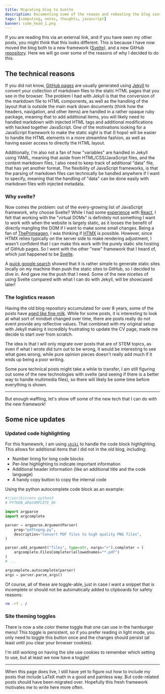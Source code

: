 ```yaml
---
title: Migrating blog to Svelte
description: Documenting some of the reason and rebooting the blog constructions using a fresh framework.
tags: [computing, notes, thoughts, javascript]
banner: code_head_1.png
---
```


If you are reading this via an external link, and if you have seen my other
posts, you might think that this looks different. This is because I have now
moved the blog both to a new framework ([Svelte][svelte]), and a new GitHub
[repository][repo]. Here we will go over some of the reasons of why I decided
to do this.

[svelte]: https://svelte.dev/
[repo]: https://github.com/yimuchen/yimuchen.pages

## The technical reasons

If you did not know, [GitHub pages][ghpages] are usually generated using
[Jekyll][jekyll] to convert your collection of markdown files to the static
HTML pages that you see in the browser. The problem I had with Jekyll is that
the conversion of the markdown file to HTML components, as well as the handling
of the layout that is outside the main mark down documents (think how the
headers, navigation, and other items) are handled in a rather opaque ruby
package, meaning that to add additional items, you will likely need to handled
markdown with injected HTML tags and additional modifications with hacked
together JavaScript. One of the motivations looking for a JavaScript framework
to make the static sight is that (I hope) will be easier to handle the HTML
elements in a more streamline fashion, as well as having easier access to
directly the HTML layout.

Additionally, I'm also not a fan of how "variables" are handled in Jekyll using
YAML, meaning that aside from HTML/CSS/JavaScript files, and the content
markdown files, I also need to keep track of additional "data" file, that has
yet another format. The flexibility of JavaScript frameworks, is that the
parsing of markdown files can technically be handled anywhere if I want to
specify, meaning that the handling of "data" can be done easily with markdown
files with injected metadata.

[ghpages]: https://pages.github.com/
[jekyll]: https://jekyllrb.com/

### Why svelte?

Now comes the problem: out of the every-growing list of JavaScript framework,
why choose Svelte? While I had some [experience][guireact] with [React][react],
I felt that working with the "virtual DOMs" is definitely not something I want
to work with when the website is largely static, as it looses the benefit of
directly mangling the DOM if I want to make some small changes. Being a fan of
[ThePrimeagen][theprime], I was thinking if [HTMX][htmx] is possible. However,
since HTMX relies typically on the server side to make rendering adjustment, I
wasn't confident that I can make this work with the purely static site hosting
of GitHub pages. So I went with the other "new" framework that I heard of,
which just happened to be [Svelte][svelte].

A [quick google search][svelte-ghpages] showed that it is rather simple to
generate static sites locally on my machine then push the static sites to
GitHub, so I decided to dive in. And gave me the push that I need. Some of the
new niceties of using Svelte compared with what I can do with Jekyll, will be
showcased later!

[guireact]: https://github.com/UMDCMS/SiPMCalibControl
[react]: https://react.dev/
[theprime]: https://www.youtube.com/@ThePrimeagen
[htmx]: https://htmx.org/
[svelte-ghpages]: https://www.okupter.com/blog/deploy-sveltekit-website-to-github-pages

### The logistics reason

Having the old blog repository accumulated for over 8 years, some of the posts
have [aged like fine milk][agemilk]. While for some posts, it is interesting to
look at what sort of mindset changed over time, there are posts really do not
event provide any reflective values. That combined with my original setup with
Jekyll making it incredibly frustrating to update the CV page, made me decide
to start over from scratch.

[agemilk]: https://en.wiktionary.org/wiki/age_like_milk

The idea is that I will only migrate over posts that are of STEM topics, as
even if what I wrote did turn out to be wrong, it would be interesting to see
what goes wrong, while pure opinion pieces doesn't really add much if it ends
up being a poor writing.

Some pure technical posts might take a while to transfer, I am still figuring
out some of the new technologies with svelte (and seeing if there is a better
way to handle multimedia files), so there will likely be some time before
everything is shown.

---

But enough waffling, let's show off some of the new tech that I can do with the
new framework!

## Some nice updates

### Updated code highlighting

For this framework, I am using [`shiki`][shiki] to handle the code block
highlighting. This allows for additional items that I did not in the old blog, including:

- Number lining for long code blocks
- Per-line highlighting to indicate important information
- Additional header information (like an additional title and the code language)
- A handy copy button to copy the internal code

Using the python autocomplete code block as an example:

```python showLineNumber title="Notice magic comment on line 2 and method call on l17" hl={2,17}
#!/usr/bin/env python3
# PYTHON_ARGCOMPLETE_OK

import argparse
import argcomplete

parser = argparse.ArgumentParser(
    prog="pdftopng.py",
    description="Convert PDF files to high quality PNG files",
)

parser.add_argument("files", type=str, nargs="+").completer = (
    argcomplete.FilesCompleter(allowednames="*.pdf")
)
# ...

argcomplete.autocomplete(parser)
args = parser.parse_args()
```

Of course, all of these are toggle-able, just in case I want a snippet that is
incomplete or should not be automatically added to clipboards for safety
reasons:

```bash title="PLEASE DO NOT COPY THIS" nocopy
rm -rf . /
```

[shiki]: https://github.com/shikijs/shiki

### Site theming toggles

There is now a site color theme toggle that one can use in the hamburger menu!
This toggle is persistent, so if you prefer reading in light mode, you only
need to toggle this button once and the changes should persist (at least until
you clear your browser cookies).

I'm still working on having the site use cookies to remember which setting to
use, but at least we now have a toggle!


---

When this page does live, I still have yet to figure out how to include my
posts that include LaTeX math in a good and painless way. But code-related
posts should have been migrated over. Hopefully this fresh framework motivates
me to write here more often.


